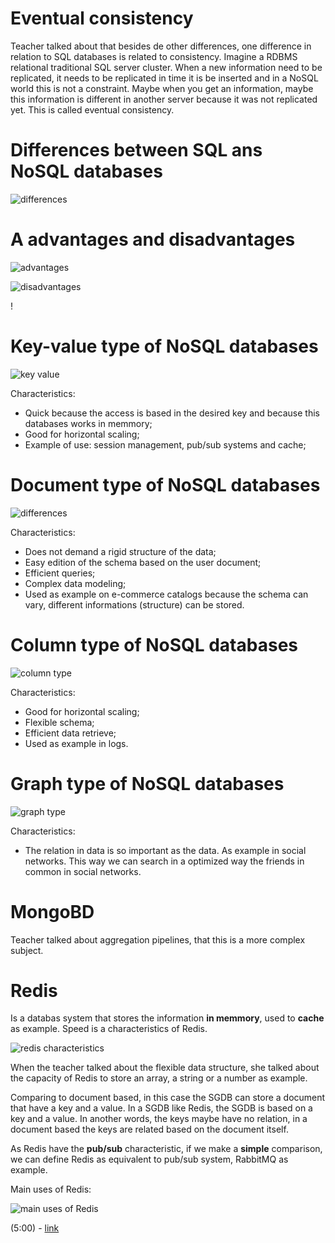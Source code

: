 # Eventual consistency

Teacher talked about that besides de other differences, one difference in relation to SQL databases is related to consistency. Imagine a RDBMS relational traditional SQL server cluster. When a new information need to be replicated, it needs to be replicated in time it is be inserted and in a NoSQL world this is not a constraint. Maybe when you get an information, maybe this information is different in another server because it was not replicated yet. This is called eventual consistency.


# Differences between SQL ans NoSQL databases

![differences](images/differences-between-sql-and-nosql-databases.png)


# A advantages and disadvantages

![advantages](images/advantages.png)

![disadvantages](images/disadvantages.png)

!
# Key-value type of NoSQL databases

![key value](images/key-value-type.png)

Characteristics:

- Quick because the access is based in the desired key and because this databases works in memmory;
- Good for horizontal scaling;
- Example of use: session management, pub/sub systems and cache;


# Document type of NoSQL databases

![differences](images/document-type.png)

Characteristics:

- Does not demand a rigid structure of the data;
- Easy edition of the schema based on the user document;
- Efficient queries;
- Complex data modeling;
- Used as example on e-commerce catalogs because the schema can vary, different informations (structure) can be stored.


# Column type of NoSQL databases

![column type](images/column-type.png)

Characteristics:

- Good for horizontal scaling;
- Flexible schema;
- Efficient data retrieve;
- Used as example in logs.


# Graph type of NoSQL databases

![graph type](images/graph-type.png)

Characteristics:

- The relation in data is so important as the data. As example in social networks. This way we can search in a optimized way the friends in common in social networks.


# MongoBD

Teacher talked about aggregation pipelines, that this is a more complex subject.


# Redis

Is a databas system that stores the information **in memmory**, used to **cache** as example. Speed is a characteristics of Redis.

![redis characteristics](images/redis-characteristics.png)

When the teacher talked about the flexible data structure, she talked about the capacity of Redis to store an array, a string or a number as example.

Comparing to document based, in this case the SGDB can store a document that have a key and a value. In a SGDB like Redis, the SGDB is based on a key and a value. In another words, the keys maybe have no relation, in a document based the keys are related based on the document itself.

As Redis have the **pub/sub** characteristic, if we make a **simple** comparison, we can define Redis as equivalent to pub/sub system, RabbitMQ as example.

Main uses of Redis:

![main uses of Redis](images/main-uses-of-redis.png)

(5:00) - [link](https://web.dio.me/course/introducao-a-banco-de-dados-nosql/learning/6ba42970-cd9f-4910-b0ad-efb00630f313)